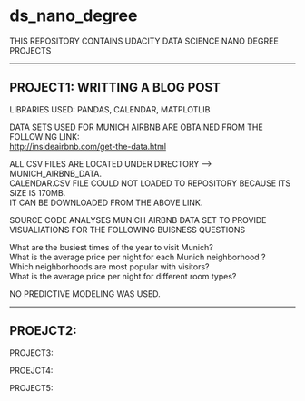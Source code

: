 # ds_nano_degree
THIS REPOSITORY CONTAINS UDACITY DATA SCIENCE NANO DEGREE PROJECTS

-------------------------------------
PROJECT1: WRITTING A BLOG POST
-------------------------------------
LIBRARIES USED: 
PANDAS, CALENDAR, MATPLOTLIB

DATA SETS USED FOR MUNICH AIRBNB ARE OBTAINED FROM THE FOLLOWING LINK:  
http://insideairbnb.com/get-the-data.html  

ALL CSV FILES ARE LOCATED UNDER DIRECTORY --> MUNICH_AIRBNB_DATA.   
CALENDAR.CSV FILE COULD NOT LOADED TO REPOSITORY BECAUSE ITS SIZE IS 170MB.   
IT CAN BE DOWNLOADED FROM THE ABOVE LINK.  

SOURCE CODE ANALYSES MUNICH AIRBNB DATA SET TO PROVIDE VISUALIATIONS FOR THE FOLLOWING BUISNESS QUESTIONS  

What are the busiest times of the year to visit Munich?  
What is the average price per night for each Munich neighborhood ?  
Which neighborhoods are most popular with visitors?  
What is the average price per night for different room types?  

NO PREDICTIVE MODELING WAS USED.    


---------------------------------------  
PROEJCT2:  
----------------------------------------  

PROJECT3:  

PROEJCT4:  

PROJECT5:  
